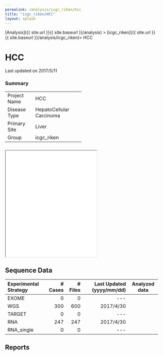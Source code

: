 ```yaml
---
permalink: /analysis/icgc_riken/hcc
title: "icgc_riken/HCC"
layout: splash
---
```


[Analysis]({{ site.url }}{{ site.baseurl }}/analysis) > [icgc_riken]({{ site.url }}{{ site.baseurl }}/analysis/icgc_riken)> HCC

# <font class="pre-project"></font> HCC

Last updated on 2017/5/11

<div class="frame">
<div class="box" style="width:50%">
<h3>Summary</h3>
<table>
  <tr><td>Project Name</td><td>HCC                     </td></tr>
  <tr><td>Disease Type</td><td>HepatoCellular Carcinoma</td></tr>
  <tr><td>Primary Site</td><td>Liver                   </td></tr>
  <tr><td>Group       </td><td>icgc_riken              </td></tr>
</table>
</div>

<div class="box">
<iframe src="{{ site.url }}{{ site.baseurl }}/graphs/icgc_riken_hcc.html" style="height:350px; margin-top:10px;"></iframe>
</div>
</div>


## Sequence Data

| Experimental Strategy                     | # Cases | # Files | Last Updated (yyyy/mm/dd) | Analyzed data |
|:------------------------------------------|--------:|--------:|--------------------------:|:-------------:|
| <font class="pre-exome"></font> EXOME     |       0 |       0 |                 ---       |  |
| <font class="pre-wgs"></font>   WGS       |     300 |     600 |                 2017/4/30 | <a href="#" class="btn btn--external-link"></a> <a href="#" class="btn btn--download"></a> |
| <font class="pre-target"></font>TARGET    |       0 |       0 |                 ---       |  |
| <font class="pre-rna"></font>   RNA       |     247 |     247 |                 2017/4/30 | <a href="#" class="btn btn--external-link"></a> <a href="#" class="btn btn--download"></a> |
| <font class="pre-rna-s"></font> RNA_single|       0 |       0 |                 ---       |  |

## Reports

